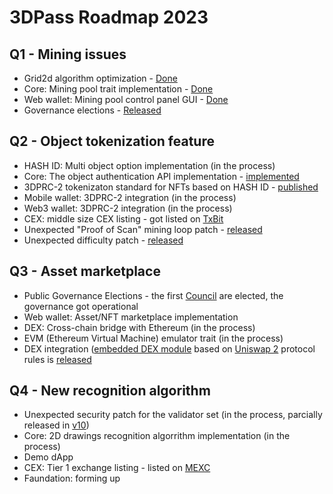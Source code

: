 
# 3DPass Roadmap 2023

## Q1 - Mining issues
   - Grid2d algorithm optimization - [Done](https://github.com/3Dpass/3DP/releases/tag/v0.1.0)
   - Core: Mining pool trait implementation - [Done](https://github.com/3Dpass/3DP)
   - Web wallet: Mining pool control panel GUI - [Done](https://wallet.3dpass.org)
   - Governance elections - [Released](https://github.com/3Dpass/3DP/releases/tag/v2)
## Q2 - Object tokenization feature
   - HASH ID: Multi object option implementation (in the process)
   - Core: The object authentication API implementation - [implemented](https://github.com/3Dpass/3DP/wiki/3DPRC%E2%80%902-PoScan-API)
   - 3DPRC-2 tokenizaton standard for NFTs based on HASH ID - [published](https://3dpass.org/3DPRC-2_draft.pdf) 
   - Mobile wallet: 3DPRC-2 integration (in the process)
   - Web3 wallet: 3DPRC-2 integration (in the process)
   - CEX: middle size CEX listing - got listed on [TxBit](https://txbit.io)
   - Unexpected "Proof of Scan" mining loop patch - [released](https://github.com/3Dpass/3DP/releases/tag/v6)
   - Unexpected difficulty patch - [released](https://github.com/3Dpass/3DP/releases/tag/v7)
## Q3 - Asset marketplace
   - Public Governance Elections - the first [Council](https://3dpass.org/governance#general) are elected, the governance got operational
   - Web wallet: Asset/NFT marketplace implementation
   - DEX: Cross-chain bridge with Ethereum (in the process)
   - EVM (Ethereum Virtual Machine) emulator trait (in the process)
   - DEX integration ([embedded DEX module](https://github.com/3Dpass/3DP/tree/main/pallets/asset-conversion) based on [Uniswap 2](https://github.com/Uniswap/v2-core) protocol rules is [released](https://github.com/3Dpass/3DP/releases/tag/v10)
## Q4 - New recognition algorithm
   - Unexpected security patch for the validator set (in the process, parcially released in [v10](https://github.com/3Dpass/3DP/releases/tag/v10))
   - Core: 2D drawings recognition algorrithm implementation (in the process)
   - Demo dApp
   - CEX: Tier 1 exchange listing - listed on [MEXC](https://www.mexc.com/exchange/P3D_USDT)
   - Faundation: forming up
